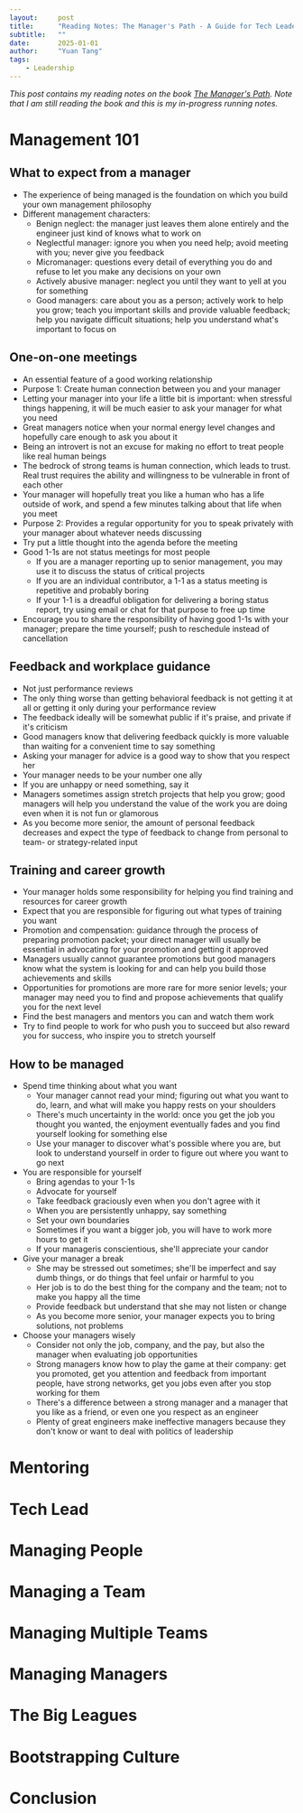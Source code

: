 ```yaml
---
layout:     post
title:      "Reading Notes: The Manager's Path - A Guide for Tech Leaders Navigating Growth and Change"
subtitle:   ""
date:       2025-01-01
author:     "Yuan Tang"
tags:
    - Leadership
---
```


*This post contains my reading notes on the book [The Manager's Path](https://www.oreilly.com/library/view/the-managers-path/9781491973882/). Note that I am still reading the book and this is my in-progress running notes.*

# Management 101

## What to expect from a manager

* The experience of being managed is the foundation on which you build your own management philosophy
* Different management characters:
    * Benign neglect: the manager just leaves them alone entirely and the engineer just kind of knows what to work on
    * Neglectful manager: ignore you when you need help; avoid meeting with you; never give you feedback
    * Micromanager: questions every detail of everything you do and refuse to let you make any decisions on your own
    * Actively abusive manager: neglect you until they want to yell at you for something
    * Good managers: care about you as a person; actively work to help you grow; teach you important skills and provide valuable feedback; help you navigate difficult situations; help you understand what's important to focus on

## One-on-one meetings

* An essential feature of a good working relationship
* Purpose 1: Create human connection between you and your manager
* Letting your manager into your life a little bit is important: when stressful things happening, it will be much easier to ask your manager for what you need
* Great managers notice when your normal energy level changes and hopefully care enough to ask you about it
* Being an introvert is not an excuse for making no effort to treat people like real human beings
* The bedrock of strong teams is human connection, which leads to trust. Real trust requires the ability and willingness to be vulnerable in front of each other
* Your manager will hopefully treat you like a human who has a life outside of work, and spend a few minutes talking about that life when you meet
* Purpose 2: Provides a regular opportunity for you to speak privately with your manager about whatever needs discussing
* Try put a little thought into the agenda before the meeting
* Good 1-1s are not status meetings for most people
    * If you are a manager reporting up to senior management, you may use it to discuss the status of critical projects
    * If you are an individual contributor, a 1-1 as a status meeting is repetitive and probably boring
    * If your 1-1 is a dreadful obligation for delivering a boring status report, try using email or chat for that purpose to free up time
* Encourage you to share the responsibility of having good 1-1s with your manager; prepare the time yourself; push to reschedule instead of cancellation

## Feedback and workplace guidance

* Not just performance reviews
* The only thing worse than getting behavioral feedback is not getting it at all or getting it only during your performance review
* The feedback ideally will be somewhat public if it's praise, and private if it's criticism
* Good managers know that delivering feedback quickly is more valuable than waiting for a convenient time to say something
* Asking your manager for advice is a good way to show that you respect her
* Your manager needs to be your number one ally
* If you are unhappy or need something, say it
* Managers sometimes assign stretch projects that help you grow; good managers will help you understand the value of the work you are doing even when it is not fun or glamorous
* As you become more senior, the amount of personal feedback decreases and expect the type of feedback to change from personal to team- or strategy-related input

## Training and career growth

* Your manager holds some responsibility for helping you find training and resources for career growth
* Expect that you are responsible for figuring out what types of training you want
* Promotion and compensation: guidance through the process of preparing promotion packet; your direct manager will usually be essential in advocating for your promotion and getting it approved
* Managers usually cannot guarantee promotions but good managers know what the system is looking for and can help you build those achievements and skills
* Opportunities for promotions are more rare for more senior levels; your manager may need you to find and propose achievements that qualify you for the next level
* Find the best managers and mentors you can and watch them work
* Try to find people to work for who push you to succeed but also reward you for success, who inspire you to stretch yourself

## How to be managed

* Spend time thinking about what you want
    * Your manager cannot read your mind; figuring out what you want to do, learn, and what will make you happy rests on your shoulders
    * There's much uncertainty in the world: once you get the job you thought you wanted, the enjoyment eventually fades and you find yourself looking for something else
    * Use your manager to discover what's possible where you are, but look to understand yourself in order to figure out where you want to go next
* You are responsible for yourself
    * Bring agendas to your 1-1s
    * Advocate for yourself
    * Take feedback graciously even when you don't agree with it
    * When you are persistently unhappy, say something
    * Set your own boundaries
    * Sometimes if you want a bigger job, you will have to work more hours to get it
    * If your manageris conscientious, she'll appreciate your candor
* Give your manager a break
    * She may be stressed out sometimes; she'll be imperfect and say dumb things, or do things that feel unfair or harmful to you
    * Her job is to do the best thing for the company and the team; not to make you happy all the time
    * Provide feedback but understand that she may not listen or change
    * As you become more senior, your manager expects you to bring solutions, not problems
* Choose your managers wisely
    * Consider not only the job, company, and the pay, but also the manager when evaluating job opportunities
    * Strong managers know how to play the game at their company: get you promoted, get you attention and feedback from important people, have strong networks, get you jobs even after you stop working for them
    * There's a difference between a strong manager and a manager that you like as a friend, or even one you respect as an engineer
    * Plenty of great engineers make ineffective managers because they don't know or want to deal with politics of leadership

# Mentoring

# Tech Lead

# Managing People

# Managing a Team

# Managing Multiple Teams

# Managing Managers

# The Big Leagues

# Bootstrapping Culture

# Conclusion
